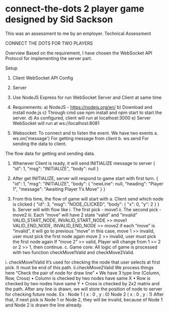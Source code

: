 # connect-the-dots 2 player game designed by Sid Sackson
This was an assessment to me by an employer.
Technical Assessment

CONNECT THE DOTS FOR TWO PLAYERS

Overview
	Based on the requirement, I have chosen the WebSocket API Protocol for implementing the server part.

Setup
1.	Client WebSocket API Config

2.	Server
1.	Use NodeJS Express for run WebSocket Server and Client at same time

2.	Requirements:
a)	NodeJS - https://nodejs.org/en/
b)	Download and install node.js
c)	Through cmd use npm install and npm start to start the server.
d)	As configured, client will run at localhost:3000
e)	Server WebSocket will run at ws://localhost:8081


3.	Websocket:
To connect and to listen the event. We have two events
a.	ws.on('message')
For getting message from client
b.	ws.send
For sending the data to client.

The flow data for getting and sending data.
1.	Whenever Client is ready, it will send INITIALIZE message to server
{
    "id": 1,
    "msg": "INITIALIZE",
    "body": null
}

2.	After get INITIALIZE, server will respond to game start with first turn.
	{
    "id": 1,
    "msg": "INITIALIZE",
    "body": {
        "newLine": null,
        "heading": "Player 1",
        "message": "Awaiting Player 1's Move"
    }
}
3.	From this time, the flow of game will start with 
a. Client send which node is clicked
{
    "id": 3,
    "msg": "NODE_CLICKED",
    "body": {
        "x": 0,
        "y": 2
    }
}
b. Server will with flow like
i.	The first pick - move1
ii.	The second pick - move2
iii.	Each “move” will have 2 state “valid” and “invalid”
VALID_START_NODE, INVALID_START_NODE >> move1 
VALID_END_NODE, INVALID_END_NODE >> move2
if each “move” is “invalid”, it will go to previous “move” in this case,
move 1 >> invalid, user must pick the first node again
move 2 >> invalid, user must pick the first node again
If “move 2” >> valid, Player will change from 1 >> 2 or 2 >> 1, then continue.
c. Game core: All logic of game is processed with two function checkMove1Valid and checkMove2Valid.

i. checkMove1Valid
It’s used for checking the node that user selects at first pick. It must be end of this path. 
ii.checkMove2Valid
We process things here “Check the pair of node for draw line”
•	We have 3 type line (Column, Row, Cross)
•	Column is checked by two nodes have same X
•	Row is checked by two nodes have same Y
•	Cross is checked by 2x2 matrix and the path.
After any line is drawn, we will store the position of node to server for checking future node.
Ex : 
Node 1 ( x : 0 , y : 0)
Node 2 ( x : 0 , y : 1)
After that, if next pick is Node 1 or Node 2, they will be invalid, because of Node 1 and Node 2 is drawn the line already.



